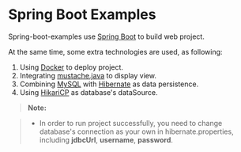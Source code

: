 # Spring Boot Examples

Spring-boot-examples use [Spring Boot](http://projects.spring.io/spring-boot/) to build web project.

At the same time, some extra technologies are used, as following:

1. Using [Docker](https://www.docker.com/) to deploy project.
2. Integrating [mustache.java](https://github.com/spullara/mustache.java) to display view.
3. Combining [MySQL](https://www.mysql.com/) with [Hibernate](http://hibernate.org/) as data persistence.
4. Using [HikariCP](https://github.com/brettwooldridge/HikariCP) as database's dataSource.

> **Note:**

> - In order to run project successfully, you need to change database's connection as your own in hibernate.properties, including **jdbcUrl**, **username**, **password**.